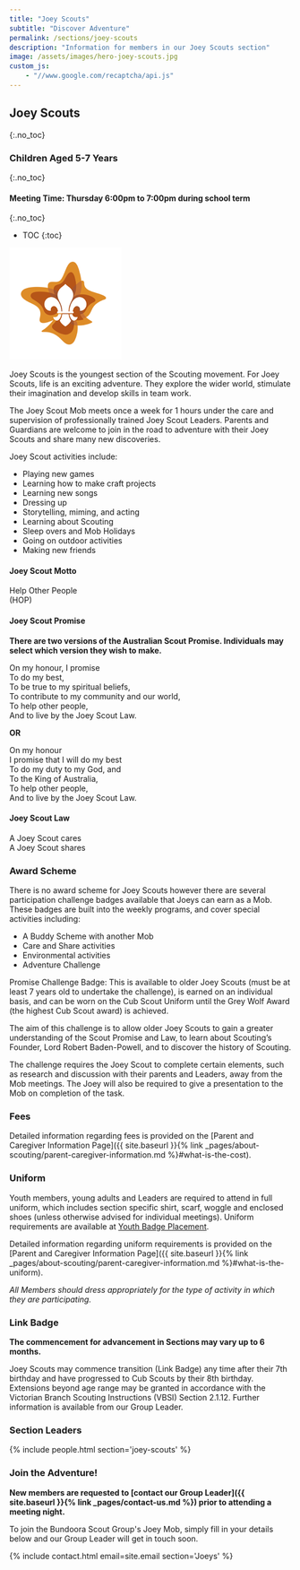 ```yaml
---
title: "Joey Scouts"
subtitle: "Discover Adventure"
permalink: /sections/joey-scouts
description: "Information for members in our Joey Scouts section"
image: /assets/images/hero-joey-scouts.jpg
custom_js:
    - "//www.google.com/recaptcha/api.js"
---
```


## Joey Scouts
{:.no_toc}

### Children Aged 5-7 Years
{:.no_toc}

#### Meeting Time: Thursday 6:00pm to 7:00pm during school term
{:.no_toc}

- TOC
{:toc}

<img class="float-right" src="/assets/images/logo-joey-scouts.png" />

Joey Scouts is the youngest section of the Scouting movement. For Joey Scouts, life is an exciting adventure. They explore the wider world, stimulate their imagination and develop skills in team work.

The Joey Scout Mob meets once a week for 1 hours under the care and supervision of professionally trained Joey Scout Leaders. Parents and Guardians are welcome to join in the road to adventure with their Joey Scouts and share many new discoveries.

Joey Scout activities include:

 * Playing new games
 * Learning how to make craft projects
 * Learning new songs
 * Dressing up
 * Storytelling, miming, and acting
 * Learning about Scouting
 * Sleep overs and Mob Holidays
 * Going on outdoor activities
 * Making new friends

#### Joey Scout Motto

Help Other People  
(HOP)

#### Joey Scout Promise

**There are two versions of the Australian Scout Promise. Individuals may select which version they wish to make.**

On my honour, I promise  
To do my best,  
To be true to my spiritual beliefs,  
To contribute to my community and our world,  
To help other people,  
And to live by the Joey Scout Law.  

**OR**

On my honour  
I promise that I will do my best  
To do my duty to my God, and  
To the King of Australia,  
To help other people,  
And to live by the Joey Scout Law.  

#### Joey Scout Law

A Joey Scout cares  
A Joey Scout shares  

### Award Scheme

There is no award scheme for Joey Scouts however there are several participation challenge badges available that Joeys can earn as a Mob. These badges are built into the weekly programs, and cover special activities including:

 * A Buddy Scheme with another Mob
 * Care and Share activities
 * Environmental activities
 * Adventure Challenge

Promise Challenge Badge: This is available to older Joey Scouts (must be at least 7 years old to undertake the challenge), is earned on an individual basis, and can be worn on the Cub Scout Uniform until the Grey Wolf Award (the highest Cub Scout award) is achieved.

The aim of this challenge is to allow older Joey Scouts to gain a greater understanding of the Scout Promise and Law, to learn about Scouting’s Founder, Lord Robert Baden-Powell, and to discover the history of Scouting.

The challenge requires the Joey Scout to complete certain elements, such as research and discussion with their parents and Leaders, away from the Mob meetings. The Joey will also be required to give a presentation to the Mob on completion of the task.

### Fees

Detailed information regarding fees is provided on the [Parent and Caregiver Information Page]({{ site.baseurl }}{% link _pages/about-scouting/parent-caregiver-information.md %}#what-is-the-cost).

### Uniform

Youth members, young adults and Leaders are required to attend in full uniform, which includes section specific shirt, scarf, woggle and enclosed shoes (unless otherwise advised for individual meetings). Uniform requirements are available at [Youth Badge Placement](https://scoutsvictoria.com.au/age-sections-adults/joey-scouts/uniform-and-badge-placement/).

Detailed information regarding uniform requirements is provided on the [Parent and Caregiver Information Page]({{ site.baseurl }}{% link _pages/about-scouting/parent-caregiver-information.md %}#what-is-the-uniform).

*All Members should dress appropriately for the type of activity in which they are participating.*

### Link Badge

**The commencement for advancement in Sections may vary up to 6 months.**

Joey Scouts may commence transition (Link Badge) any time after their 7th birthday and have progressed to Cub Scouts by their 8th birthday. Extensions beyond age range may be granted in accordance with the Victorian Branch Scouting Instructions (VBSI) Section 2.1.12. Further information is available from our Group Leader.

### Section Leaders

{% include people.html section='joey-scouts' %}

### Join the Adventure!

**New members are requested to [contact our Group Leader]({{ site.baseurl }}{% link _pages/contact-us.md %}) prior to attending a meeting night.**

To join the Bundoora Scout Group's Joey Mob, simply fill in your details below and our Group Leader will get in touch soon.

{% include contact.html email=site.email section='Joeys' %}
